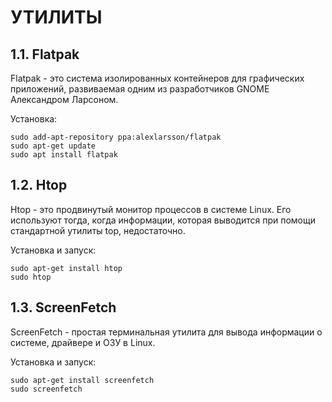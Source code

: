 # УТИЛИТЫ

## 1.1. Flatpak

Flatpak - это система изолированных контейнеров для графических приложений, развиваемая одним из разработчиков GNOME Александром Ларсоном.

Установка:
```
sudo add-apt-repository ppa:alexlarsson/flatpak
sudo apt-get update
sudo apt install flatpak
```

## 1.2. Htop

Htop - это продвинутый монитор процессов в системе Linux. Его используют тогда, когда информации, которая выводится при помощи стандартной утилиты top, недостаточно.

Установка и запуск:
```
sudo apt-get install htop
sudo htop
```

## 1.3. ScreenFetch

ScreenFetch - простая терминальная утилита для вывода информации о системе, драйвере и ОЗУ в Linux.

Установка и запуск:
```
sudo apt-get install screenfetch
sudo screenfetch
```
